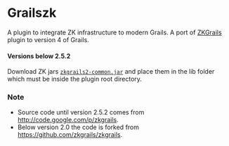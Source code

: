 # Grailszk

A plugin to integrate ZK infrastructure to modern Grails.
A port of [ZKGrails](https://github.com/zkgrails/zkgrails) plugin to version 4 of Grails.

#### Versions below 2.5.2

Download ZK jars [`zkgrails2-common.jar`](https://github.com/zk-groovy/zkgrails-common.jar/blob/main/zkgrails2-common.jar)
and place them in the lib folder which must be inside the plugin root directory.  

### Note

- Source code until version 2.5.2 comes from http://code.google.com/p/zkgrails.
- Below version 2.0 the code is forked from https://github.com/zkgrails/zkgrails.
